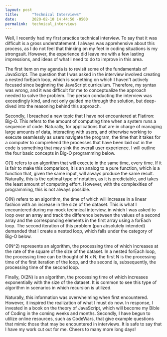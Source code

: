 ```yaml
---
layout: post
title:      "Technical Interviews"
date:       2020-02-10 14:44:50 -0500
permalink:  technical_interviews
---
```



Well, I recently had my first practice technical interview. To say that it was difficult is a gross understatement. I always was apprehensive about this process, as I do not feel that thinking on my feet in coding situations is my strongsuit. However, the experience did leave me with a few lasting impressions, and ideas of what I need to do to improve in this area. 

The first item on my agenda is to revisit some of the fundamentals of JavaScript. The question that I was asked in the interview involved creating a nested forEach loop, which is something on which I haven't actively focused since beginning the JavaScript curriculum. Therefore, my syntax was wrong, and it was difficult for me to conceptualize the approach needed to solve the problem. The person conducting the interview was exceedingly kind, and not only guided me through the solution, but deep-dived into the reasoning behind this approach. 

Secondly, I breached a new topic that I have not encountered at Flatiron: Big-O. This refers to the amount of computing time when a system runs a sequence of code. Naturally, for applications that are in charge of managing large amounts of data, interacting with users, and otherwise working to execute seamlessly as users navigate the program, the time that it takes for a computer to comprehend the processes that have been laid out in the code is something that may sink the overall user experience. I will outline the four basic concepts in Big-O programming below.

O(1) refers to an algorithm that will execute in the same time, every time. If it is fair to make this comparison, it is an analog to a pure function, which is a function that, given the same input, will always produce the same result. Naturally, this is the optimal type of notation, as it is predictable, and takes the least amount of computing effort. However, with the complexities of programming, this is not always possible. 

O(N) refers to an algorithm, the time of which will increase in a linear fashion with an increase in the size of the dataset. This is what I encountered during my mock technical interview, in which I was asked to loop over an array and track the difference between the values of a second array and the corresponding elements in the first array using a forEach loop. The second iteration of this problem (pun absolutely intended) demanded that I create a nested loop, which falls under the category of Big-O below.

O(N^2) represents an algorithm, the processing time of which increases at the rate of the square of the size of the dataset. In a nested forEach loop, the processing time can be thought of N x N; the first N is the processing time of the first iteration of the loop, and the second is, subsequently, the processing time of the second loop. 

Finally, O(2N) is an algorithm, the processing time of which increases exponentially with the size of the dataset. It is common to see this type of algorithm in scenarios in which recursion is utilized. 

Naturally, this information was overwhelming when first encountered. However, it inspired the realization of what I must do now. In response, I invested in a book on the theory of JavaScript, which will become my Bible of Coding in the coming weeks and months. Secondly, I have begun to utilize online resources, such as CodeWars, that give example questions that mimic those that may be encountered in interviews. It is safe to say that I have my work cut out for me. Cheers to many more long days!

